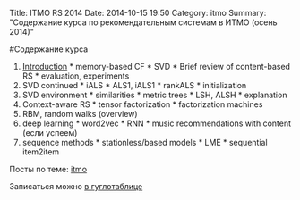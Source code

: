 Title: ITMO RS 2014
Date: 2014-10-15 19:50
Category: itmo
Summary: "Содержание курса по рекомендательным системам в ИТМО (осень 2014)"


#Содержание курса
  1. [Introduction]({filename}/itmo-recsys-2014/lecture1.md)
    * memory-based CF
    * SVD
    * Brief review of content-based RS
    * evaluation, experiments
  2. SVD continued
    * iALS
    * ALS1, iALS1
    * rankALS
    * initialization
  3. SVD environment
    * similarities
    * metric trees
    * LSH, ALSH
    * explanation
  4. Context-aware RS
    * tensor factorization
    * factorization machines
  5. RBM, random walks (overview)
  6. deep learning
    * word2vec
    * RNN
    * music recommendations with content (если успеем)
  7. sequence methods
    * stationless/based models
    * LME
    * sequential item2item

Посты по теме: [itmo](http://www.4ducks.ru/category/itmo.html)

Записаться можно [в гуглотаблице](https://docs.google.com/spreadsheets/d/1v_Hqs7BjI-hR8tPOsRJHJ8wrtZHzQnB0JeuW3s09cT8/edit?usp=sharing)